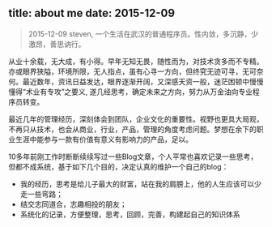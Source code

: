 title: about me
date: 2015-12-09
---

> 2015-12-09
steven, 一个生活在武汉的普通程序员。性内敛，多沉静，少激昂，善思讷行。

从业十余载，无大成，有小得。早年无知无畏，随性而为，对技术贪多而不专精。亦或眼界狭隘，环境所限，无人指点，虽有心寻一方向，但终究无迹可寻，无可奈何。最近数年，资讯日益发达，眼界逐渐开阔，又深感天资一般，迷茫困顿中慢慢懂得“术业有专攻”之要义, 遂几经思考，确定未来之方向，努力从万金油向专业程序员转变。

最近几年的管理经历，深刻体会到团队，企业文化的重要性。视野也更具大局观，不再只从技术，也会从商业，行业，产品，管理的角度考虑问题。梦想在余下的职业生涯中能参与一款有价值有意义有影响力的产品，足以。

10多年前刚工作时断断续续写过一些Blog文章，个人平常也喜欢记录一些思考，但都不成系统，基于如下几个目的，决定认真的维护一个自己的blog：
- 我的经历，思考是给儿子最大的财富，站在我的肩膀上，他的人生应该可以少走一些弯路；
- 结交志同道合，志趣相投的朋友；
- 系统化的记录，方便整理，思考，回顾，完善，构建起自己的知识体系
